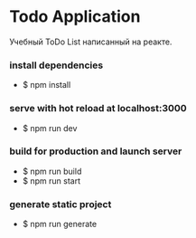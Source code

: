# Todo Application
Учебный ToDo List написанный на реакте.

### install dependencies
- $ npm install

### serve with hot reload at localhost:3000
- $ npm run dev

### build for production and launch server
- $ npm run build
- $ npm run start

### generate static project
- $ npm run generate
